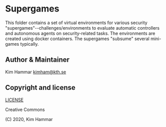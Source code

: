 # Supergames

This folder contains a set of virtual environments for various security "supergames"--challenges/environments
to evaluate automatic controllers and autonomous agents on security-related tasks. The environments are created using docker containers.
The supergames "subsume" several mini-games typically.     

## Author & Maintainer

Kim Hammar <kimham@kth.se>

## Copyright and license

[LICENSE](LICENSE.md)

Creative Commons

(C) 2020, Kim Hammar